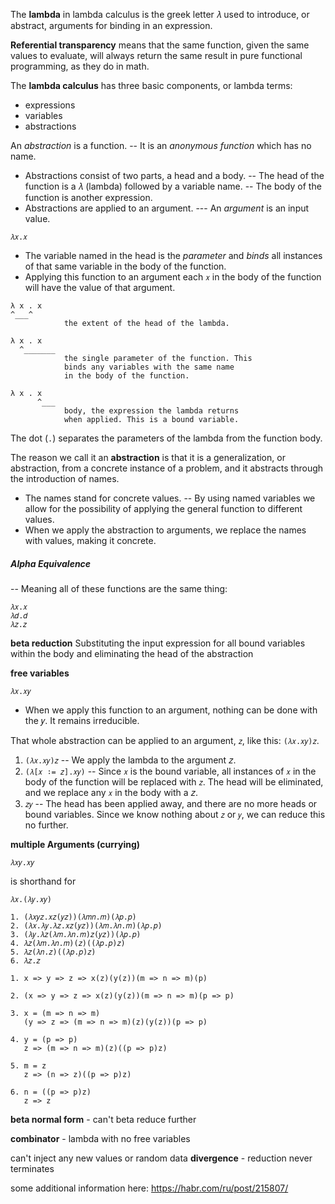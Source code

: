 The **lambda** in lambda calculus is the greek letter 𝜆 used to introduce, or abstract, arguments for binding in an expression.

**Referential transparency** means that the same function, given the same values to evaluate, will always return the same result in pure functional programming, as they do
in math.

The **lambda calculus** has three basic components, or lambda terms: 
- expressions
- variables
- abstractions

An _abstraction_ is a function. 
-- It is an _anonymous function_ which has no name.
- Abstractions consist of two parts, a head and a body.
-- The head of the function is a 𝜆 (lambda) followed by a variable name.
-- The body of the function is another expression.
- Abstractions are applied to an argument.
--- An _argument_ is an input value.

```
𝜆𝑥.𝑥
```

- The variable named in the head is the _parameter_ and _binds_ all instances of that same variable in the body of the function.
- Applying this function to an argument each `𝑥` in the body of the function will have the value of that argument.

```
λ x . x
^___^       
            the extent of the head of the lambda.

λ x . x
  ^_______    
            the single parameter of the function. This
            binds any variables with the same name
            in the body of the function.

λ x . x
      ^___    
            body, the expression the lambda returns
            when applied. This is a bound variable.
```

The dot (`.`) separates the parameters of the lambda from the function body.

The reason we call it an **abstraction** is that it is a generalization, or abstraction,
from a concrete instance of a problem, and it abstracts through the introduction of names.
- The names stand for concrete values. 
-- By using named variables we allow for the possibility of applying the general function to different values.
- When we apply the abstraction to arguments, we replace the names with values, making it concrete.

##### Alpha Equivalence
-- Meaning all of these functions are the same thing:

```
𝜆𝑥.𝑥 
𝜆𝑑.𝑑 
𝜆𝑧.𝑧
```

**beta reduction**
Substituting the input expression for all bound variables within the body and eliminating the head of the abstraction

**free variables**
```
𝜆𝑥.𝑥𝑦 
```
- When we apply this function to an argument, nothing can be done with the 𝑦. It remains irreducible.

That whole abstraction can be applied to an argument, `𝑧`, like this: `(𝜆𝑥.𝑥𝑦)𝑧`.

1. `(𝜆𝑥.𝑥𝑦)𝑧`
  -- We apply the lambda to the argument 𝑧.
2. `(𝜆[𝑥 ∶= 𝑧].𝑥𝑦)`
  -- Since `𝑥` is the bound variable, all instances of `𝑥` in the body of the function will be replaced with `𝑧`. The head will be eliminated, and we replace any `𝑥` in the body with a 𝑧.
3. `𝑧𝑦`
  -- The head has been applied away, and there are no more heads or bound variables. Since we know nothing about `𝑧` or `𝑦`, we can reduce this no further.

**multiple Arguments (currying)**
```
𝜆𝑥𝑦.𝑥𝑦
```
is shorthand for

```
𝜆𝑥.(𝜆𝑦.𝑥𝑦)
```

```
1. (𝜆𝑥𝑦𝑧.𝑥𝑧(𝑦𝑧))(𝜆𝑚𝑛.𝑚)(𝜆𝑝.𝑝)
2. (𝜆𝑥.𝜆𝑦.𝜆𝑧.𝑥𝑧(𝑦𝑧))(𝜆𝑚.𝜆𝑛.𝑚)(𝜆𝑝.𝑝)
3. (𝜆𝑦.𝜆𝑧(𝜆𝑚.𝜆𝑛.𝑚)𝑧(𝑦𝑧))(𝜆𝑝.𝑝)
4. 𝜆𝑧(𝜆𝑚.𝜆𝑛.𝑚)(𝑧)((𝜆𝑝.𝑝)𝑧)
5. 𝜆𝑧(𝜆𝑛.𝑧)((𝜆𝑝.𝑝)𝑧)
6. 𝜆𝑧.𝑧

1. x => y => z => x(z)(y(z))(m => n => m)(p)

2. (x => y => z => x(z)(y(z))(m => n => m)(p => p)

3. x = (m => n => m)
   (y => z => (m => n => m)(z)(y(z))(p => p)

4. y = (p => p)
   z => (m => n => m)(z)((p => p)z)

5. m = z
   z => (n => z)((p => p)z)

6. n = ((p => p)z)
   z => z
```

**beta normal form** - can't beta reduce further

**combinator** - lambda with no free variables

can't inject any new values or random data
**divergence** - reduction never terminates

some additional information here: https://habr.com/ru/post/215807/
